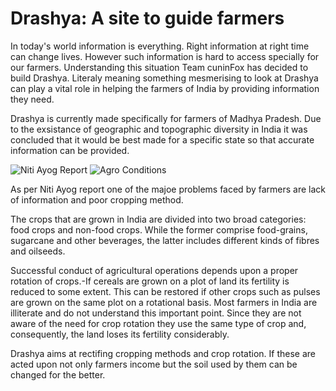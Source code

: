 # Drashya: A site to guide farmers
In today's world information is everything. Right information at right time can change lives. However such information is hard to access specially for our farmers. Understanding this situation Team cuninFox has decided to build Drashya. Literaly meaning something mesmerising to look at Drashya can play a vital role in helping the farmers of India by providing information they need.


Drashya is currently made specifically for farmers of Madhya Pradesh. Due to the exsistance of geographic and topographic diversity in India it was concluded that it would be best made for a specific state so that accurate information can be provided.

![Niti Ayog Report](https://github.com/pradhuman1/Drashya/blob/main/Image/FarmerS1.png)
![Agro Conditions](https://github.com/pradhuman1/Drashya/blob/main/Image/AgroCulture.jpg)



As per Niti Ayog report one of the majoe problems faced by farmers are lack of information and poor cropping method. 

The crops that are grown in India are divided into two broad categories: food crops and non-food crops. While the former comprise food-grains, sugarcane and other beverages, the latter includes different kinds of fibres and oilseeds.

Successful conduct of agricultural operations depends upon a proper rotation of crops.-If cereals are grown on a plot of land its fertility is reduced to some extent. This can be restored if other crops such as pulses are grown on the same plot on a rotational basis. Most farmers in India are illiterate and do not understand this important point. Since they are not aware of the need for crop rotation they use the same type of crop and, consequently, the land loses its fertility considerably.

Drashya aims at rectifing cropping methods and crop rotation. If these are acted upon not only farmers income but the soil used by them can be changed for the better.
